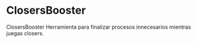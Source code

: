 # ClosersBooster
ClosersBooster Herramienta para finalizar procesos innecesarios mientras juegas closers.
